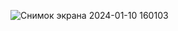 ![Снимок экрана 2024-01-10 160103](https://github.com/xd-zede32x/My-Thirteenth-Game/assets/125603037/c9c78dac-d864-42d7-b9eb-c55fdc60ab36)

